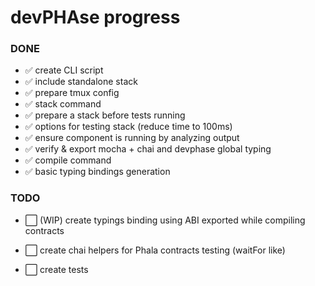 # devPHAse progress

### DONE

- ✅ create CLI script
- ✅ include standalone stack
- ✅ prepare tmux config
- ✅ stack command
- ✅ prepare a stack before tests running
- ✅ options for testing stack (reduce time to 100ms)
- ✅ ensure component is running by analyzing output
- ✅ verify & export mocha + chai and devphase global typing
- ✅ compile command
- ✅ basic typing bindings generation

### TODO

- ⬜ (WIP) create typings binding using ABI exported while compiling contracts
- ⬜ create chai helpers for Phala contracts testing (waitFor like)

- ⬜ create tests



